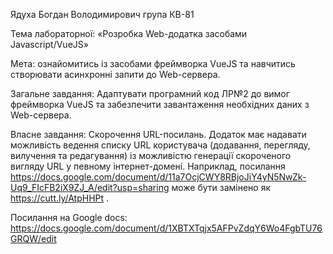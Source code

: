 ﻿Ядуха Богдан Володимирович група КВ-81

Тема лабораторної: «Розробка Web-додатка засобами Javascript/VueJS»

Мета: ознайомитись із засобами фреймворка VueJS та навчитись створювати асинхронні запити до Web-сервера.

Загальне завдання: 
	Адаптувати програмний код ЛР№2 до вимог фреймворка VueJS та забезпечити завантаження
необхідних даних з Web-сервера. 

Власне завдання:
	Скорочення URL-посилань. Додаток має надавати можливість ведення списку URL користувача 
(додавання, перегляду, вилучення та редагування) із можливістю генерації скороченого вигляду URL у певному
 інтернет-домені. Наприклад, посилання 
https://docs.google.com/document/d/11a7OcjCWY8RBjoJiY4yN5NwZk-Uq9_FIcFB2iX9ZJ_A/edit?usp=sharing 
може бути замінено як https://cutt.ly/AtpHHPt .

Посилання на Google docs: https://docs.google.com/document/d/1XBTXTqjx5AFPvZdqY6Wo4FgbTU76GRQW/edit
